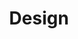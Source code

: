---
layout: bootstrap
title: Design
description: Our designs/ideas
permalink: /design
Author: Pradyun
---